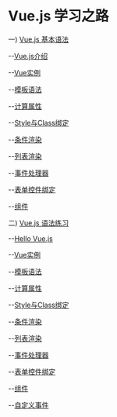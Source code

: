 # Vue.js 学习之路 

一) [Vue.js 基本语法](https://cn.vuejs.org/v2/guide/)

--[Vue.js介绍](https://github.com/dinglittle/Vue.js-start/blob/master/vue-demo/1.Vue.js%E4%BB%8B%E7%BB%8D.md)

--[Vue实例](https://github.com/dinglittle/Vue.js-start/blob/master/vue-demo/2.Vue%E5%AE%9E%E4%BE%8B.md)

--[模板语法](https://github.com/dinglittle/Vue.js-start/blob/master/vue-demo/3.%E6%A8%A1%E6%9D%BF%E8%AF%AD%E6%B3%95.md)

--[计算属性](https://github.com/dinglittle/Vue.js-start/blob/master/vue-demo/4.%E8%AE%A1%E7%AE%97%E5%B1%9E%E6%80%A7.md)

--[Style与Class绑定](https://github.com/dinglittle/Vue.js-start/blob/master/vue-demo/5.Class%E4%B8%8EStyle%E7%BB%91%E5%AE%9A.md)

--[条件渲染](https://github.com/dinglittle/Vue.js-start/blob/master/vue-demo/6.%E6%9D%A1%E4%BB%B6%E6%B8%B2%E6%9F%93.md)

--[列表渲染](https://github.com/dinglittle/Vue.js-start/blob/master/vue-demo/7.%E5%88%97%E8%A1%A8%E6%B8%B2%E6%9F%93.md)

--[事件处理器](https://github.com/dinglittle/Vue.js-start/blob/master/vue-demo/8.%E4%BA%8B%E4%BB%B6%E5%A4%84%E7%90%86%E5%99%A8.md)

--[表单控件绑定](https://github.com/dinglittle/Vue.js-start/blob/master/vue-demo/9.%E8%A1%A8%E5%8D%95%E6%8E%A7%E4%BB%B6%E7%BB%91%E5%AE%9A.md)

--[组件](https://github.com/dinglittle/Vue.js-start/blob/master/vue-demo/10.%E7%BB%84%E4%BB%B6.md)

二) [Vue.js 语法练习](https://github.com/dinglittle/Vue.js/blob/master/vue%E5%9F%BA%E7%A1%80.html)

--[Hello Vue.js](https://github.com/dinglittle/Vue.js-start/blob/master/vue-demo/1.HelloVue.html)

--[Vue实例](https://github.com/dinglittle/Vue.js-start/blob/master/vue-demo/2.Vue%E5%AE%9E%E4%BE%8B.html)

--[模板语法](https://github.com/dinglittle/Vue.js-start/blob/master/vue-demo/3.%E6%A8%A1%E6%9D%BF%E8%AF%AD%E6%B3%95.html)

--[计算属性](https://github.com/dinglittle/Vue.js-start/blob/master/vue-demo/4.%E8%AE%A1%E7%AE%97%E5%B1%9E%E6%80%A7.html)

--[Style与Class绑定](https://github.com/dinglittle/Vue.js-start/blob/master/vue-demo/5.Class%E4%B8%8EStyle%E7%BB%91%E5%AE%9A.html)

--[条件渲染](https://github.com/dinglittle/Vue.js-start/blob/master/vue-demo/6.%E6%9D%A1%E4%BB%B6%E6%B8%B2%E6%9F%93.html)

--[列表渲染](https://github.com/dinglittle/Vue.js-start/blob/master/vue-demo/7.%E5%88%97%E8%A1%A8%E6%B8%B2%E6%9F%93.html)

--[事件处理器](https://github.com/dinglittle/Vue.js-start/blob/master/vue-demo/8.%E4%BA%8B%E4%BB%B6%E5%A4%84%E7%90%86%E5%99%A8.html)

--[表单控件绑定](https://github.com/dinglittle/Vue.js-start/blob/master/vue-demo/9.%E8%A1%A8%E5%8D%95%E6%8E%A7%E4%BB%B6%E7%BB%91%E5%AE%9A.html)

--[组件](https://github.com/dinglittle/Vue.js-start/blob/master/vue-demo/10.%E7%BB%84%E4%BB%B6.html)

--[自定义事件](https://github.com/dinglittle/Vue.js-start/blob/master/vue-demo/%E8%87%AA%E5%AE%9A%E4%B9%89%E4%BA%8B%E4%BB%B6.html)
          
